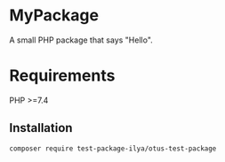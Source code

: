 # MyPackage

A small PHP package that says "Hello".

# Requirements

PHP >=7.4

## Installation

```bash
composer require test-package-ilya/otus-test-package